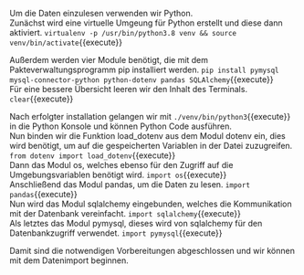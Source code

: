 Um die Daten einzulesen verwenden wir Python.  
Zunächst wird eine virtuelle Umgeung für Python erstellt und diese dann aktiviert. `virtualenv -p /usr/bin/python3.8 venv && source venv/bin/activate`{{execute}}

Außerdem werden vier Module benötigt, die mit dem Pakteverwaltungsprogramm pip installiert werden. `pip install pymysql mysql-connector-python python-dotenv pandas SQLAlchemy`{{execute}}  
Für eine bessere Übersicht leeren wir den Inhalt des Terminals. `clear`{{execute}}


Nach erfolgter installation gelangen wir mit `./venv/bin/python3`{{execute}} in die Python Konsole und können Python Code ausführen.  
Nun binden wir die Funktion load_dotenv aus dem Modul dotenv ein, dies wird benötigt, um auf die gespeicherten Variablen in der Datei zuzugreifen. `from dotenv import load_dotenv`{{execute}}  
Dann das Modul os, welches ebenso für den Zugriff auf die Umgebungsvariablen benötigt wird. `import os`{{execute}}  
Anschließend das Modul pandas, um die Daten zu lesen. `import pandas`{{execute}}  
Nun wird das Modul sqlalchemy eingebunden, welches die Kommunikation mit der Datenbank vereinfacht. `import sqlalchemy`{{execute}}  
Als letztes das Modul pymysql, dieses wird von sqlalchemy für den Datenbankzugriff verwendet. `import pymysql`{{execute}}  

Damit sind die notwendigen Vorbereitungen abgeschlossen und wir können mit dem Datenimport beginnen.